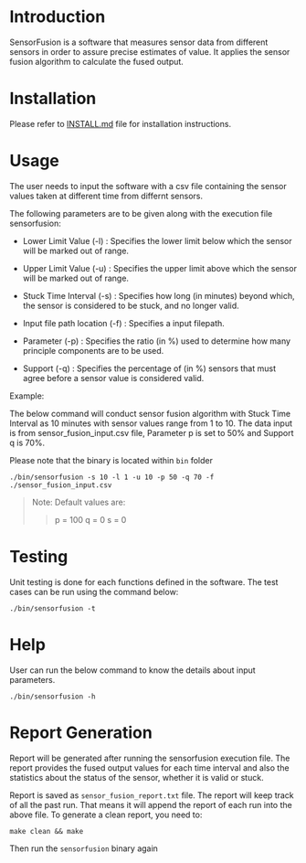 # Introduction

SensorFusion is a software that measures sensor data from different sensors in order to assure precise estimates of value. It applies the sensor fusion algorithm to calculate the fused output.

# Installation

Please refer to [INSTALL.md](https://github.com/karthikdilliraj/sensorfusion/blob/dev/INSTALL.md) file for installation instructions.

# Usage

The user needs to input the software with a csv file containing the sensor values taken at different time from differnt sensors.

The following parameters are to be given along with the execution file sensorfusion:

- Lower Limit Value (-l) : Specifies the lower limit below which the sensor will be marked out of range.

- Upper Limit Value (-u) : Specifies the upper limit above which the sensor will be marked out of range.

- Stuck Time Interval (-s) : Specifies how long (in minutes) beyond which, the sensor is considered to be stuck, and no longer valid.

- Input file path location (-f) : Specifies a input filepath.

- Parameter (-p) : Specifies the ratio (in %) used to determine how many principle components are to be used.

- Support (-q) : Specifies the percentage of (in %) sensors that must agree before a sensor value is considered valid.

Example:

The below command will conduct sensor fusion algorithm with Stuck Time Interval as 10 minutes with sensor values range from 1 to 10. The data input is from sensor_fusion_input.csv file, Parameter p is set to 50% and Support q is 70%.

Please note that the binary is located within `bin` folder

```
./bin/sensorfusion -s 10 -l 1 -u 10 -p 50 -q 70 -f ./sensor_fusion_input.csv
```

> Note: Default values are:
>
> > p = 100
> > q = 0
> > s = 0

# Testing

Unit testing is done for each functions defined in the software. The test cases can be run using the command below:

```
./bin/sensorfusion -t
```

# Help

User can run the below command to know the details about input parameters.

```
./bin/sensorfusion -h
```

# Report Generation

Report will be generated after running the sensorfusion execution file. The report provides the fused output values for each time interval and also the statistics about the status of the sensor, whether it is valid or stuck.

Report is saved as `sensor_fusion_report.txt` file. The report will keep track of all the past run. That means it will append the report of each run into the above file. To generate a clean report, you need to:

```
make clean && make
```

Then run the `sensorfusion` binary again
